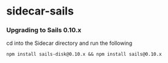 # sidecar-sails

### Upgrading to Sails 0.10.x

cd into the Sidecar directory and run the following

```
npm install sails-disk@0.10.x && npm install sails@0.10.x
```
